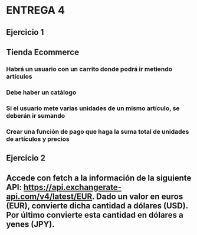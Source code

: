 # ENTREGA 4

## Ejercicio 1

## Tienda Ecommerce

### Habrá un usuario con un carrito donde podrá ir metiendo artículos

### Debe haber un catálogo

### Si el usuario mete varias unidades de un mismo artículo, se deberán ir sumando

### Crear una función de pago que haga la suma total de unidades de artículos y precios

## Ejercicio 2

## Accede con fetch a la información de la siguiente API: https://api.exchangerate-api.com/v4/latest/EUR. Dado un valor en euros (EUR), convierte dicha cantidad a dólares (USD). Por último convierte esta cantidad en dólares a yenes (JPY).
